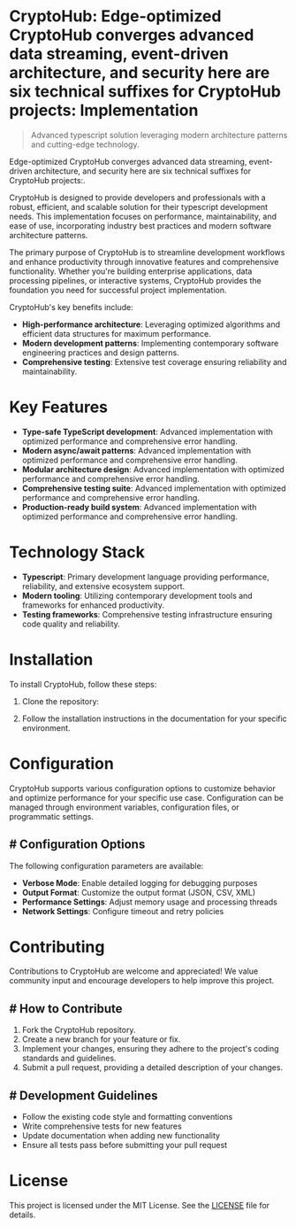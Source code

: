 <!-- fallback_CryptoHub_20251015212626_41108 -->

# CryptoHub: Edge-optimized CryptoHub converges advanced data streaming, event-driven architecture, and security here are six technical suffixes for CryptoHub projects: Implementation
> Advanced typescript solution leveraging modern architecture patterns and cutting-edge technology.

Edge-optimized CryptoHub converges advanced data streaming, event-driven architecture, and security here are six technical suffixes for CryptoHub projects:.

CryptoHub is designed to provide developers and professionals with a robust, efficient, and scalable solution for their typescript development needs. This implementation focuses on performance, maintainability, and ease of use, incorporating industry best practices and modern software architecture patterns.

The primary purpose of CryptoHub is to streamline development workflows and enhance productivity through innovative features and comprehensive functionality. Whether you're building enterprise applications, data processing pipelines, or interactive systems, CryptoHub provides the foundation you need for successful project implementation.

CryptoHub's key benefits include:

* **High-performance architecture**: Leveraging optimized algorithms and efficient data structures for maximum performance.
* **Modern development patterns**: Implementing contemporary software engineering practices and design patterns.
* **Comprehensive testing**: Extensive test coverage ensuring reliability and maintainability.

# Key Features

* **Type-safe TypeScript development**: Advanced implementation with optimized performance and comprehensive error handling.
* **Modern async/await patterns**: Advanced implementation with optimized performance and comprehensive error handling.
* **Modular architecture design**: Advanced implementation with optimized performance and comprehensive error handling.
* **Comprehensive testing suite**: Advanced implementation with optimized performance and comprehensive error handling.
* **Production-ready build system**: Advanced implementation with optimized performance and comprehensive error handling.

# Technology Stack

* **Typescript**: Primary development language providing performance, reliability, and extensive ecosystem support.
* **Modern tooling**: Utilizing contemporary development tools and frameworks for enhanced productivity.
* **Testing frameworks**: Comprehensive testing infrastructure ensuring code quality and reliability.

# Installation

To install CryptoHub, follow these steps:

1. Clone the repository:


2. Follow the installation instructions in the documentation for your specific environment.

# Configuration

CryptoHub supports various configuration options to customize behavior and optimize performance for your specific use case. Configuration can be managed through environment variables, configuration files, or programmatic settings.

## # Configuration Options

The following configuration parameters are available:

* **Verbose Mode**: Enable detailed logging for debugging purposes
* **Output Format**: Customize the output format (JSON, CSV, XML)
* **Performance Settings**: Adjust memory usage and processing threads
* **Network Settings**: Configure timeout and retry policies

# Contributing

Contributions to CryptoHub are welcome and appreciated! We value community input and encourage developers to help improve this project.

## # How to Contribute

1. Fork the CryptoHub repository.
2. Create a new branch for your feature or fix.
3. Implement your changes, ensuring they adhere to the project's coding standards and guidelines.
4. Submit a pull request, providing a detailed description of your changes.

## # Development Guidelines

* Follow the existing code style and formatting conventions
* Write comprehensive tests for new features
* Update documentation when adding new functionality
* Ensure all tests pass before submitting your pull request

# License

This project is licensed under the MIT License. See the [LICENSE](https://github.com/lisaantal/CryptoHub/blob/main/LICENSE) file for details.
